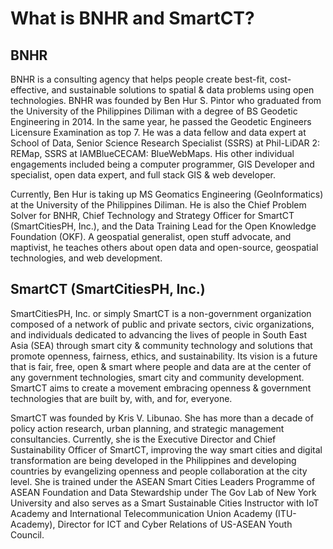 # What is BNHR and SmartCT?

## BNHR

BNHR is a consulting agency that helps people create best-fit, cost-effective, and sustainable solutions to spatial & data problems using open technologies. BNHR was founded by Ben Hur S. Pintor who graduated from the University of the Philippines Diliman with a degree of BS Geodetic Engineering in 2014. In the same year, he passed the Geodetic Engineers Licensure Examination as top 7. He was a data fellow and data expert at School of Data, Senior Science Research Specialist (SSRS) at Phil-LiDAR 2: REMap, SSRS at IAMBlueCECAM: BlueWebMaps. His other individual engagements included being a computer programmer, GIS Developer and specialist, open data expert, and full stack GIS & web developer.

Currently, Ben Hur is taking up MS Geomatics Engineering (GeoInformatics) at the University of the Philippines Diliman. He is also the Chief Problem Solver for BNHR, Chief Technology and Strategy Officer for SmartCT (SmartCitiesPH, Inc.), and the Data Training Lead for the Open Knowledge Foundation (OKF). A geospatial generalist, open stuff advocate, and maptivist, he teaches others about open data and open-source, geospatial technologies, and web development.

## SmartCT (SmartCitiesPH, Inc.)

SmartCitiesPH, Inc. or simply SmartCT is a non-government organization composed of a network of public and private sectors, civic organizations, and individuals dedicated to advancing the lives of people in South East Asia (SEA) through smart city & community technology and solutions that promote openness, fairness, ethics, and sustainability. Its vision is a future that is fair, free, open & smart where people and data are at the center of any government technologies, smart city and community development. SmartCT aims to create a movement embracing openness & government technologies that are built by, with, and for, everyone.

SmartCT was founded by Kris V. Libunao. She has more than a decade of policy action research, urban planning, and strategic management consultancies. Currently, she is the Executive Director and Chief Sustainability Officer of SmartCT, improving the way smart cities and digital transformation are being developed in the Philippines and developing countries by evangelizing openness and people collaboration at the city level. She is trained under the ASEAN Smart Cities Leaders Programme of ASEAN Foundation and Data Stewardship under The Gov Lab of New York University and also serves as a Smart Sustainable Cities Instructor with IoT Academy and International Telecommunication Union Academy (ITU-Academy), Director for ICT and Cyber Relations of US-ASEAN Youth Council.
